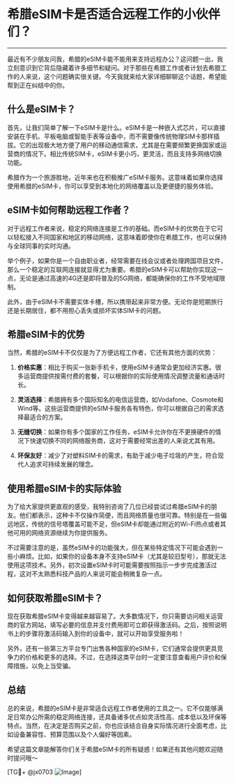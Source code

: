 # 希腊eSIM卡是否适合远程工作的小伙伴们？
---

最近有不少朋友问我，希腊的eSIM卡能不能用来支持远程办公？这问题一出，我立刻意识到它背后隐藏着许多细节和疑问。对于那些在希腊工作或者计划去希腊工作的人来说，这个问题确实很关键。今天我就来给大家详细聊聊这个话题，希望能帮到正在纠结中的你。

## 什么是eSIM卡？

首先，让我们简单了解一下eSIM卡是什么。eSIM卡是一种嵌入式芯片，可以直接安装在手机、平板电脑或智能手表等设备中，而不需要像传统物理SIM卡那样插拔。它的出现极大地方便了用户的移动通信需求，尤其是在需要频繁更换国家或运营商的情况下。相比传统SIM卡，eSIM卡更小巧，更灵活，而且支持多网络切换功能。

希腊作为一个旅游胜地，近年来也在积极推广eSIM卡服务。这意味着如果你选择使用希腊的eSIM卡，你可以享受到本地化的网络覆盖以及更便捷的服务体验。

## eSIM卡如何帮助远程工作者？

对于远程工作者来说，稳定的网络连接是工作的基础。而eSIM卡的优势在于它可以轻松接入不同国家和地区的移动网络，这意味着即使你在希腊工作，也可以保持与全球同事的实时沟通。

举个例子，如果你是一个自由职业者，经常需要在线会议或者处理跨国项目文件，那么一个稳定的互联网连接就显得尤为重要。希腊的eSIM卡可以帮助你实现这一点，无论是通过高速的4G还是即将普及的5G网络，都能确保你的工作不受地域限制。

此外，由于eSIM卡不需要实体卡槽，所以携带起来非常方便。无论你是短期旅行还是长期居住，都不用担心丢失或损坏实体SIM卡的问题。

## 希腊eSIM卡的优势

当然，希腊的eSIM卡不仅仅是为了方便远程工作者，它还有其他方面的优势：

1. **价格实惠**：相比于购买一张新手机卡，使用eSIM卡通常会更加经济实惠。很多运营商提供按需付费的套餐，可以根据你的实际使用情况调整流量和通话时长。
   
2. **灵活选择**：希腊拥有多个国际知名的电信运营商，如Vodafone、Cosmote和Wind等。这些运营商提供的eSIM卡服务各有特色，你可以根据自己的需求选择最适合的方案。

3. **无缝切换**：如果你有多个国家的工作任务，eSIM卡允许你在不更换硬件的情况下快速切换不同的网络服务商，这对于需要经常出差的人来说尤其有用。

4. **环保友好**：减少了对塑料SIM卡的需求，有助于减少电子垃圾的产生，符合现代人追求可持续发展的理念。

## 使用希腊eSIM卡的实际体验

为了给大家提供更直观的感受，我特别咨询了几位已经尝试过希腊eSIM卡的朋友。他们都表示，这种卡不仅操作简便，而且网络质量也很可靠。特别是在一些偏远地区，传统的信号塔覆盖可能不足，但eSIM卡却能通过附近的Wi-Fi热点或者其他可用的网络资源继续为你提供服务。

不过需要注意的是，虽然eSIM卡的功能强大，但在某些特定情况下可能会遇到一些小麻烦。比如，如果你的设备本身不支持eSIM卡（尤其是较旧型号），那就无法使用这项技术。另外，初次设置eSIM卡时可能需要按照指示一步步完成激活过程，这对不太熟悉科技产品的人来说可能会稍微复杂一点。

## 如何获取希腊eSIM卡？

现在获取希腊eSIM卡变得越来越容易了。大多数情况下，你只需要访问相关运营商的官方网站，填写必要的信息并支付费用即可立即获得激活码。之后，按照说明书上的步骤将激活码输入到你的设备中，就可以开始享受服务啦！

另外，还有一些第三方平台专门出售各种国家的eSIM卡，它们通常会提供更具竞争力的价格和更多的选择。不过，在选择这类平台时一定要注意查看用户评价和保障措施，以免上当受骗。

## 总结

总的来说，希腊的eSIM卡是非常适合远程工作者使用的工具之一。它不仅能够满足日常办公所需的稳定网络连接，还具备诸多优点如灵活性高、成本低以及环保等特点。当然，在决定是否购买之前，你也应该结合自身实际情况进行全面考虑，比如设备兼容性、预算范围以及个人偏好等因素。

希望这篇文章能解答你们关于希腊eSIM卡的所有疑惑！如果还有其他问题欢迎随时提问哦～ 

[TG💪+ @jx0703 ![Image](https://github.com/user-attachments/assets/dbca1d08-cadb-493c-b0ec-ad6f7a83f270)]
